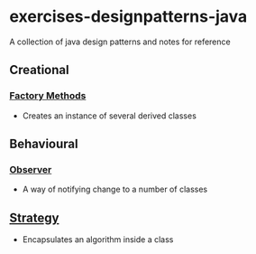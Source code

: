 # exercises-designpatterns-java
A collection of java design patterns and notes for reference

## Creational
### [Factory Methods](https://github.com/Ndenn00/exercises-designpatterns-java/tree/master/factory/src)
* Creates an instance of several derived classes

## Behavioural 
### [Observer](https://github.com/Ndenn00/exercises-designpatterns-java/tree/master/observer)
* A way of notifying change to a number of classes

## [Strategy](https://github.com/Ndenn00/exercises-designpatterns-java/tree/master/strategy)
* Encapsulates an algorithm inside a class

